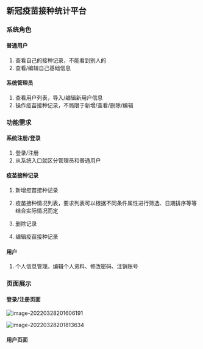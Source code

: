 ## 新冠疫苗接种统计平台

### 系统角色

#### 普通用户

1. 查看自己的接种记录，不能看到别人的
2. 查看/编辑自己基础信息



#### 系统管理员

1. 查看用户列表，导入/编辑新用户信息
2. 操作疫苗接种记录，不局限于新增/查看/删除/编辑



### 功能需求

#### 系统注册/登录

1. 登录/注册
2. 从系统入口就区分管理员和普通用户



#### 疫苗接种记录

1. 新增疫苗接种记录

2. 疫苗接种情况列表，要求列表可以根据不同条件属性进行筛选、日期排序等等结合实际情况而定

3. 删除记录

4. 编辑疫苗接种记录



#### 用户

1. 个人信息管理。编辑个人资料、修改密码、注销账号



### 页面展示

#### 登录/注册页面

![image-20220328201606191](C:\Users\86133\AppData\Roaming\Typora\typora-user-images\image-20220328201606191.png)



![image-20220328201813634](C:\Users\86133\AppData\Roaming\Typora\typora-user-images\image-20220328201813634.png)



#### 用户页面